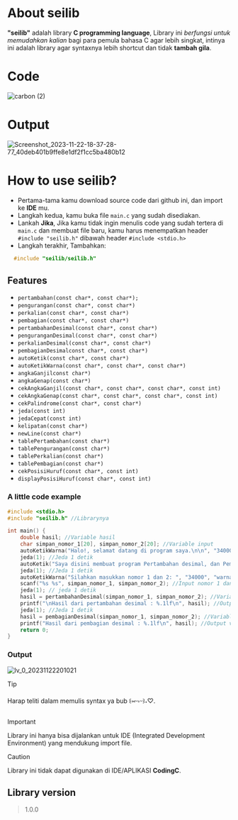 # About seilib
**"seilib"** adalah library **C programming language**, Library ini *berfungsi untuk memudahkan kalian* bagi para pemula bahasa C agar lebih singkat, intinya ini adalah library agar syntaxnya lebih shortcut dan tidak **tambah gila**.
# Code
![carbon (2)](https://github.com/Sei-malvagio/seilib/assets/145441542/f3b52fb4-5224-4c1d-a3e9-043053bbd5ce)
# Output
![Screenshot_2023-11-22-18-37-28-77_40deb401b9ffe8e1df2f1cc5ba480b12](https://github.com/Sei-malvagio/seilib/assets/145441542/9395a09f-c2f2-4e5f-a33c-465c524fe43a)
# How to use seilib?
- Pertama-tama kamu download source code dari github ini, dan import ke **IDE** mu.
- Langkah kedua, kamu buka file ```main.c``` yang sudah disediakan.
- Lankah **Jika**, Jika kamu tidak ingin menulis code yang sudah tertera di ```main.c``` dan membuat file baru, kamu harus menempatkan header ```#include "seilib.h"``` dibawah header ```#include <stdio.h>```
- Langkah terakhir, Tambahkan:
```c
  #include "seilib/seilib.h"
  ```

## Features
- ```pertambahan(const char*, const char*);```
- ```pengurangan(const char*, const char*)```
- ```perkalian(const char*, const char*)```
- ```pembagian(const char*, const char*)```
- ```pertambahanDesimal(const char*, const char*)```
- ```penguranganDesimal(const char*, const char*)```
- ```perkalianDesimal(const char*, const char*)```
- ```pembagianDesimalconst char*, const char*)```
- ```autoKetik(const char*, const char*)```
- ```autoKetikWarna(const char*, const char*, const char*)```
- ```angkaGanjilconst char*)```
- ```angkaGenap(const char*)```
- ```cekAngkaGanjil(const char*, const char*, const char*, const int)```
- ```cekAngkaGenap(const char*, const char*, const char*, const int)```
- ```cekPalindrome(const char*, const char*)```
- ```jeda(const int)```
- ```jedaCepat(const int)```
- ```kelipatan(const char*)```
- ```newLine(const char*)```
- ```tablePertambahan(const char*)```
- ```tablePengurangan(const char*)```
- ```tablePerkalian(const char*)```
- ```tablePembagian(const char*)```
- ```cekPosisiHuruf(const char*, const int)```
- ```displayPosisiHuruf(const char*, const int)```

### A little code example
```c
#include <stdio.h>
#include "seilib.h" //Librarynya

int main() {
    double hasil; //Variable hasil
    char simpan_nomor_1[20], simpan_nomor_2[20]; //Variable input
    autoKetikWarna("Halo!, selamat datang di program saya.\n\n", "34000", "warnaBiru"); //biar kece
    jeda(1); //Jeda 1 detik
    autoKetik("Saya disini membuat program Pertambahan desimal, dan Pembagian desimal\n\n", "34000");
    jeda(1); //Jeda 1 detik
    autoKetikWarna("Silahkan masukkan nomor 1 dan 2: ", "34000", "warnaAqua");
    scanf("%s %s", simpan_nomor_1, simpan_nomor_2); //Input nomor 1 dan 2
    jeda(1); // jeda 1 detik
    hasil = pertambahanDesimal(simpan_nomor_1, simpan_nomor_2); //Variable hasil untuk pertambahan
    printf("\nHasil dari pertambahan desimal : %.1lf\n", hasil); //Output variable hasil
    jeda(1); //Jeda 1 detik
    hasil = pembagianDesimal(simpan_nomor_1, simpan_nomor_2); //Variable hasil untuk Pengurangan
    printf("Hasil dari pembagian desimal : %.1lf\n", hasil); //Output variable hasil
    return 0;
}
```
### Output
![lv_0_20231122201021](https://github.com/Sei-malvagio/seilib/assets/145441542/3df8b6c9-1519-41b0-828e-e44ad077a267)

> [!TIP]
> Harap teliti dalam memulis syntax ya bub ꒰⁠⑅⁠ᵕ⁠༚⁠ᵕ⁠꒱⁠˖⁠♡.

> [!IMPORTANT]
> Library ini hanya bisa dijalankan untuk IDE (Integrated Development Environment) yang mendukung import file.

> [!CAUTION]
> Library ini tidak dapat digunakan di IDE/APLIKASI **CodingC**.

## Library version
> 1.0.0
